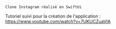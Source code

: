     Clone Instagram réalisé en SwiftUi
Tutoriel suivi pour la création de l'application : https://www.youtube.com/watch?v=7UKUCZuaVlA
